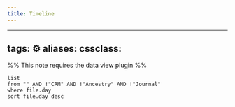 ---title: Timeline---
---
tags: ⚙️
aliases: 
cssclass:
---
%% This note requires the data view plugin %%
```dataview
list 
from "" AND !"CRM" AND !"Ancestry" AND !"Journal"
where file.day
sort file.day desc
```
